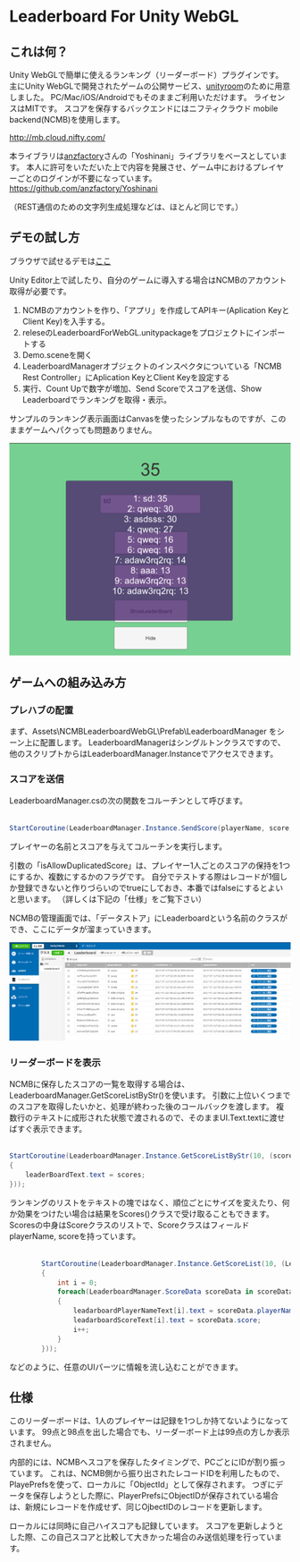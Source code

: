 # Leaderboard For Unity WebGL

## これは何？

Unity WebGLで簡単に使えるランキング（リーダーボード）プラグインです。
主にUnity WebGLで開発されたゲームの公開サービス、[unityroom](https://unityroom.com/)のために用意しました。
PC/Mac/iOS/Androidでもそのままご利用いただけます。
ライセンスはMITです。
スコアを保存するバックエンドにはニフティクラウド mobile backend(NCMB)を使用します。

http://mb.cloud.nifty.com/

本ライブラリは[anzfactory](https://github.com/anzfactory)さんの「Yoshinani」ライブラリをベースとしています。
本人に許可をいただいた上で内容を発展させ、ゲーム中におけるプレイヤーごとのログインが不要になっています。
https://github.com/anzfactory/Yoshinani

（REST通信のための文字列生成処理などは、ほとんど同じです。）

## デモの試し方

ブラウザで試せるデモは[ここ](https://unityroom.com/games/leaderboarddemo)

Unity Editor上で試したり、自分のゲームに導入する場合はNCMBのアカウント取得が必要です。

1. NCMBのアカウントを作り、「アプリ」を作成してAPIキー(Aplication KeyとClient Key)を入手する。
2. releseのLeaderboardForWebGL.unitypackageをプロジェクトにインポートする
3. Demo.sceneを開く
4. LeaderboardManagerオブジェクトのインスペクタについている「NCMB Rest Controller」にAplication KeyとClient Keyを設定する
5. 実行、Count Upで数字が増加、Send Scoreでスコアを送信、Show Leaderboardでランキングを取得・表示。

サンプルのランキング表示画面はCanvasを使ったシンプルなものですが、このままゲームへパクっても問題ありません。

![デモ](Images/Demo.png)


## ゲームへの組み込み方

### プレハブの配置
まず、Assets\NCMBLeaderboardWebGL\Prefab\LeaderboardManager をシーン上に配置します。
LeaderboardManagerはシングルトンクラスですので、他のスクリプトからはLeaderboardManager.Instanceでアクセスできます。

### スコアを送信

LeaderboardManager.csの次の関数をコルーチンとして呼びます。

```csharp

StartCoroutine(LeaderboardManager.Instance.SendScore(playerName, score, false));

```
プレイヤーの名前とスコアを与えてコルーチンを実行します。

引数の「isAllowDuplicatedScore」は、プレイヤー1人ごとのスコアの保持を1つにするか、複数にするかのフラグです。
自分でテストする際はレコードが1個しか登録できないと作りづらいのでtrueにしておき、本番ではfalseにするとよいと思います。
（詳しくは下記の「仕様」をご覧下さい）

NCMBの管理画面では、「データストア」にLeaderboardという名前のクラスができ、ここにデータが溜まっていきます。

![管理画面「データストア」](Images/Console.png)

### リーダーボードを表示

NCMBに保存したスコアの一覧を取得する場合は、LeaderboardManager.GetScoreListByStr()を使います。
引数に上位いくつまでのスコアを取得したいかと、処理が終わった後のコールバックを渡します。
複数行のテキストに成形された状態で渡されるので、そのままUI.Text.textに渡せばすぐ表示できます。

```csharp

StartCoroutine(LeaderboardManager.Instance.GetScoreListByStr(10, (scores) =>
{
    leaderBoardText.text = scores;
}));

```
ランキングのリストをテキストの塊ではなく、順位ごとにサイズを変えたり、何か効果をつけたい場合は結果をScores()クラスで受け取ることもできます。
Scoresの中身はScoreクラスのリストで、ScoreクラスはフィールドplayerName, scoreを持っています。

```csharp

        StartCoroutine(LeaderboardManager.Instance.GetScoreList(10, (LeaderboardManager.ScoreDatas scoreDatas) =>
        {
            int i = 0;
            foreach(LeaderboardManager.ScoreData scoreData in scoreDatas.results)
            {
                leadarboardPlayerNameText[i].text = scoreData.playerName;
                leadarboardScoreText[i].text = scoreData.score;
                i++;
            }
        }));
```

などのように、任意のUIパーツに情報を流し込むことができます。


## 仕様
このリーダーボードは、1人のプレイヤーは記録を1つしか持てないようになっています。
99点と98点を出した場合でも、リーダーボード上は99点の方しか表示されません。

内部的には、NCMBへスコアを保存したタイミングで、PCごとにIDが割り振っています。
これは、NCMB側から振り出されたレコードIDを利用したもので、PlayePrefsを使って、ローカルに「ObjectId」として保存されます。
つぎにデータを保存しようとした際に、PlayerPrefsにObjectIDが保存されている場合は、新規にレコードを作成せず、同じOjbectIDのレコードを更新します。

ローカルには同時に自己ハイスコアも記録しています。
スコアを更新しようとした際、この自己スコアと比較して大きかった場合のみ送信処理を行っています。
